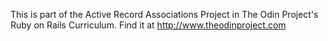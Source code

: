 This is part of the Active Record Associations Project in The Odin Project's Ruby on Rails Curriculum. Find it at http://www.theodinproject.com